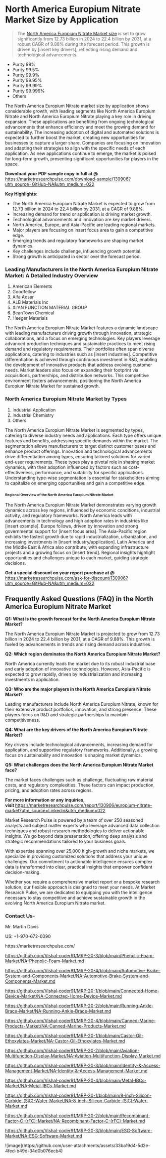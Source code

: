 <h1>North America Europium Nitrate Market&nbsp;Size by Application</h1><blockquote><p>The <a href="https://marketresearchpulse.com/download-sample/130906?utm_source=GitHub-NA&amp;utm_medium=022">North America Europium Nitrate Market size</a> is set to grow significantly from 12.73 billion in 2024 to 22.4 billion by 2031, at a robust CAGR of 9.88% during the forecast period. This growth is driven by [insert key drivers], reflecting rising demand and technological advancements.</p></blockquote><ul><li>Purity 99%<li> Purity 99.5%<li> Purity 99.9%<li> Purity 99.95%<li> Purity 99.99%<li> Purity 99.999%<li> Others</li></ul><p>The North America Europium Nitrate market size by application shows considerable growth, with leading segments like North America Europium Nitrate and North America Europium Nitrate playing a key role in driving expansion. These applications are benefiting from ongoing technological advancements that enhance efficiency and meet the growing demand for sustainability. The increasing adoption of digital and automated solutions is expected to further boost the market, creating new opportunities for businesses to capture a larger share. Companies are focusing on innovation and adapting their strategies to align with the specific needs of each application. As new applications continue to emerge, the market is poised for long-term growth, presenting significant opportunities for players in the space.</p><p><strong>Download your PDF sample copy in full at @ </strong><a href="https://marketresearchpulse.com/download-sample/130906?utm_source=GitHub-NA&amp;utm_medium=022">https://marketresearchpulse.com/download-sample/130906?utm_source=GitHub-NA&amp;utm_medium=022</a></p><p><strong>Key Highlights: </strong></p><ul><li>The North America Europium Nitrate Market is expected to grow from 12.73 billion in 2024 to 22.4 billion by 2031, at a CAGR of 9.88%.</li><li>Increasing demand for trend or application is driving market growth.</li><li>Technological advancements and innovation are key market drivers.</li><li>North America, Europe, and Asia-Pacific are leading regional markets.</li><li>Major players are focusing on insert focus area to gain a competitive edge.</li><li>Emerging trends and regulatory frameworks are shaping market dynamics.</li><li>Key challenges include challenge, influencing growth potential.</li><li>Strong growth is anticipated in sector over the forecast period.</li></ul><h3>Leading Manufacturers in the North America Europium Nitrate Market: A Detailed Industry Overview</h3><ol><li>American Elements</li><li>Goodfellow</li><li>Alfa Aesar</li><li>ALB Materials Inc</li><li>XI'AN FUNCTION MATERIAL GROUP</li><li>BeanTown Chemical</li><li>Heeger Materials</li></ol><div class="flex max-w-full flex-col flex-grow"><div class="min-h-8 text-message flex w-full flex-col items-end gap-2 whitespace-normal break-words [.text-message+&amp;]:mt-5" dir="auto" data-message-author-role="assistant" data-message-id="fd8432e4-4910-450d-b182-61b7bfb0a01f" data-message-model-slug="gpt-4o"><div class="flex w-full flex-col gap-1 empty:hidden first:pt-[3px]"><div class="markdown prose w-full break-words dark:prose-invert light"><p>The North America Europium Nitrate Market features a dynamic landscape with leading manufacturers driving growth through innovation, strategic collaborations, and a focus on emerging technologies. Key players leverage advanced production techniques and sustainable practices to meet rising demand and regulatory requirements. Their portfolios often span diverse applications, catering to industries such as [insert industries]. Competitive differentiation is achieved through continuous investment in R&amp;D, enabling the development of innovative products that address evolving customer needs. Market leaders also focus on expanding their footprint via acquisitions, partnerships, and distribution networks. This competitive environment fosters advancements, positioning the North America Europium Nitrate Market for sustained growth.</p></div></div></div></div><h3>North America Europium Nitrate Market by Types</h3><ol><li>Industrial Application<li> Industrial Chemistry<li> Others</li></ol><div class="flex max-w-full flex-col flex-grow"><div class="min-h-8 text-message flex w-full flex-col items-end gap-2 whitespace-normal break-words [.text-message+&amp;]:mt-5" dir="auto" data-message-author-role="assistant" data-message-id="084470be-0bb7-4664-bddf-5156b4f41249" data-message-model-slug="gpt-4o-mini"><div class="flex w-full flex-col gap-1 empty:hidden first:pt-[3px]"><div class="markdown prose w-full break-words dark:prose-invert light"><p>The North America Europium Nitrate Market is segmented by types, catering to diverse industry needs and applications. Each type offers unique features and benefits, addressing specific demands within the market. The segmentation allows manufacturers to target distinct customer bases and enhance product offerings. Innovation and technological advancements drive differentiation among types, ensuring tailored solutions for varied end-user requirements. These types play a pivotal role in shaping market dynamics, with their adoption influenced by factors such as cost-effectiveness, performance, and suitability for specific applications. Understanding type-wise segmentation is essential for stakeholders aiming to capitalize on emerging opportunities and gain a competitive edge.</p></div></div></div></div><h3><span style="font-size: 11px;">Regional Overview of the North America Europium Nitrate Market</span></h3><div class="flex max-w-full flex-col flex-grow"><div class="min-h-8 text-message flex w-full flex-col items-end gap-2 whitespace-normal break-words [.text-message+&amp;]:mt-5" dir="auto" data-message-author-role="assistant" data-message-id="e9038762-ce64-4e30-91c9-9bd413514231" data-message-model-slug="gpt-4o-mini"><div class="flex w-full flex-col gap-1 empty:hidden first:pt-[3px]"><div class="markdown prose w-full break-words dark:prose-invert light"><p>The North America Europium Nitrate Market demonstrates varying growth dynamics across key regions, influenced by economic conditions, industrial activity, and regulatory frameworks. North America leads with advancements in technology and high adoption rates in industries like [insert example]. Europe follows, driven by innovation and strong governmental support for [insert focus area]. The Asia-Pacific region exhibits the fastest growth due to rapid industrialization, urbanization, and increasing investments in [insert industry/application]. Latin America and the Middle East &amp; Africa also contribute, with expanding infrastructure projects and a growing focus on [insert trend]. Regional insights highlight opportunities and challenges unique to each market, guiding strategic decisions.</p></div></div></div></div><p><strong>Get a special discount on your report purchase at @ </strong><a href="https://marketresearchpulse.com/ask-for-discount/130906?utm_source=GitHub-NA&amp;utm_medium=022">https://marketresearchpulse.com/ask-for-discount/130906?utm_source=GitHub-NA&amp;utm_medium=022</a></p><h2>Frequently Asked Questions (FAQ) in the North America Europium Nitrate Market</h2><p><strong>Q1: What is the growth forecast for the North America Europium Nitrate Market?</strong></p><p>The North America Europium Nitrate Market is projected to grow from 12.73 billion in 2024 to 22.4 billion by 2031, at a CAGR of 9.88%. This growth is fueled by advancements in trends and rising demand across industries.</p><p><strong>Q2: Which region dominates the North America Europium Nitrate Market?</strong></p><p>North America currently leads the market due to its robust industrial base and early adoption of innovative technologies. However, Asia-Pacific is expected to grow rapidly, driven by industrialization and increasing investments in application.</p><p><strong>Q3: Who are the major players in the North America Europium Nitrate Market?</strong></p><p>Leading manufacturers include North America Europium Nitrate, known for their extensive product portfolios, innovation, and strong presence. These players focus on R&amp;D and strategic partnerships to maintain competitiveness.</p><p><strong>Q4: What are the key drivers of the North America Europium Nitrate Market?</strong></p><p>Key drivers include technological advancements, increasing demand for application, and supportive regulatory frameworks. Additionally, a growing focus on sustainability and innovation is shaping market dynamics.</p><p><strong>Q5: What challenges does the North America Europium Nitrate Market face?</strong></p><p>The market faces challenges such as challenge, fluctuating raw material costs, and regulatory complexities. These factors can impact production, pricing, and adoption rates across regions.</p><p><strong>For more information or any inquiries, visit&nbsp;</strong><a href="https://marketresearchpulse.com/report/130906/europium-nitrate-market?utm_source=Linkedin&utm_medium=022">https://marketresearchpulse.com/report/130906/europium-nitrate-market?utm_source=Linkedin&utm_medium=022</a></p><p>Market Research Pulse is powered by a team of over 250 seasoned analysts and subject matter experts who leverage advanced data collection techniques and robust research methodologies to deliver actionable insights. We go beyond data presentation, offering deep analysis and strategic recommendations tailored to your business goals.</p><p>With expertise spanning over 25,000 high-growth and niche markets, we specialize in providing customized solutions that address your unique challenges. Our commitment to actionable intelligence ensures complex data is transformed into clear, practical insights that empower confident decision-making.</p><p>Whether you require a comprehensive market report or a bespoke research solution, our flexible approach is designed to meet your needs. At Market Research Pulse, we are dedicated to equipping you with the intelligence necessary to stay competitive and achieve sustainable growth in the evolving North America Europium Nitrate market.</p><h3><strong>Contact Us-</strong></h3><p>Mr. Martin Davis</p><p>US: +1-970-672-0390</p><p>https://marketresearchpulse.com/</p><p><a href="https://github.com/Vishal-coder91/MRP-20-3/blob/main/Phenolic-Foam-Market/NA-Phenolic-Foam-Market.md">https://github.com/Vishal-coder91/MRP-20-3/blob/main/Phenolic-Foam-Market/NA-Phenolic-Foam-Market.md</a></p><p><a href="https://github.com/Vishal-coder91/MRP-20-4/blob/main/Automotive-Brake-System-and-Components-Market/NA-Automotive-Brake-System-and-Components-Market.md">https://github.com/Vishal-coder91/MRP-20-4/blob/main/Automotive-Brake-System-and-Components-Market/NA-Automotive-Brake-System-and-Components-Market.md</a></p><p><a href="https://github.com/Vishal-coder91/MRP-20-1/blob/main/Connected-Home-Device-Market/NA-Connected-Home-Device-Market.md">https://github.com/Vishal-coder91/MRP-20-1/blob/main/Connected-Home-Device-Market/NA-Connected-Home-Device-Market.md</a></p><p><a href="https://github.com/Vishal-coder91/MRP-20-2/blob/main/Running-Ankle-Brace-Market/NA-Running-Ankle-Brace-Market.md">https://github.com/Vishal-coder91/MRP-20-2/blob/main/Running-Ankle-Brace-Market/NA-Running-Ankle-Brace-Market.md</a></p><p><a href="https://github.com/Vishal-coder91/MRP-20-4/blob/main/Canned-Marine-Products-Market/NA-Canned-Marine-Products-Market.md">https://github.com/Vishal-coder91/MRP-20-4/blob/main/Canned-Marine-Products-Market/NA-Canned-Marine-Products-Market.md</a></p><p><a href="https://github.com/Vishal-coder91/MRP-20-1/blob/main/Castor-Oil-Ethoxylates-Market/NA-Castor-Oil-Ethoxylates-Market.md">https://github.com/Vishal-coder91/MRP-20-1/blob/main/Castor-Oil-Ethoxylates-Market/NA-Castor-Oil-Ethoxylates-Market.md</a></p><p><a href="https://github.com/Vishal-coder91/MRP-20-2/blob/main/Aviation-Multifunction-Display-Market/NA-Aviation-Multifunction-Display-Market.md">https://github.com/Vishal-coder91/MRP-20-2/blob/main/Aviation-Multifunction-Display-Market/NA-Aviation-Multifunction-Display-Market.md</a></p><p><a href="https://github.com/Vishal-coder91/MRP-20-3/blob/main/Identity-&-Access-Management-Market/NA-Identity-&-Access-Management-Market.md">https://github.com/Vishal-coder91/MRP-20-3/blob/main/Identity-&-Access-Management-Market/NA-Identity-&-Access-Management-Market.md</a></p><p><a href="https://github.com/Vishal-coder91/MRP-20-4/blob/main/Metal-IBCs-Market/NA-Metal-IBCs-Market.md">https://github.com/Vishal-coder91/MRP-20-4/blob/main/Metal-IBCs-Market/NA-Metal-IBCs-Market.md</a></p><p><a href="https://github.com/Vishal-coder91/MRP-20-1/blob/main/8-inch-Silicon-Carbide-(SiC)-Wafer-Market/NA-8-inch-Silicon-Carbide-(SiC)-Wafer-Market.md">https://github.com/Vishal-coder91/MRP-20-1/blob/main/8-inch-Silicon-Carbide-(SiC)-Wafer-Market/NA-8-inch-Silicon-Carbide-(SiC)-Wafer-Market.md</a></p><p><a href="https://github.com/Vishal-coder91/MRP-20-2/blob/main/Recombinant-Factor-C-(rFC)-Market/NA-Recombinant-Factor-C-(rFC)-Market.md">https://github.com/Vishal-coder91/MRP-20-2/blob/main/Recombinant-Factor-C-(rFC)-Market/NA-Recombinant-Factor-C-(rFC)-Market.md</a></p><p><a href="https://github.com/Vishal-coder91/MRP-20-3/blob/main/ESG-Software-Market/NA-ESG-Software-Market.md">https://github.com/Vishal-coder91/MRP-20-3/blob/main/ESG-Software-Market/NA-ESG-Software-Market.md</a></p>
![image](https://github.com/user-attachments/assets/33ba19d4-5d2e-4fed-b49d-34d0b076ecb4)
